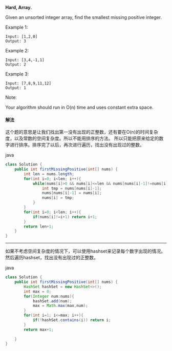 **Hard,
Array.**

Given an unsorted integer array, find the smallest missing positive integer.

Example 1:
```
Input: [1,2,0]
Output: 3
```
Example 2:
```
Input: [3,4,-1,1]
Output: 2
```
Example 3:
```
Input: [7,8,9,11,12]
Output: 1
```
Note:

Your algorithm should run in O(n) time and uses constant extra space.

#### 解法

这个题的意思是让我们找出第一没有出现的正整数，还有要在O(n)的时间复杂度，以及常数的空间复杂度。所以不能用排序的方法。
所以只能把原来给定的数字进行排序。排序完了以后，再次进行遍历，找出没有出现过的整数。

java
```java
class Solution {
    public int firstMissingPositive(int[] nums) {
        int len = nums.length;
        for(int i=0; i<len; i++){
            while(nums[i]>0 && nums[i]<=len && nums[nums[i]-1]!=nums[i]){
                int tmp = nums[nums[i]-1];
                nums[nums[i]-1] = nums[i];
                nums[i] = tmp;
            }
        }
        for(int i=0; i<len; i++){
            if(nums[i]!=i+1) return i+1;
        }
        return len+1;
    }
}
```

-----
如果不考虑空间复杂度的情况下，可以使用hashset来记录每个数字出现的情况。
然后遍历hashset，找出没有出现过的正整数。

java
```java
class Solution {
    public int firstMissingPositive(int[] nums) {
        HashSet hashSet = new HashSet<>();
        int max = 0;
        for(Integer num:nums){
            hashSet.add(num);
            max = Math.max(max,num);
        }
        for(int i=1; i<=max; i++){
            if(!hashSet.contains(i)) return i;
        }
        return max+1;
        
    }
}
```